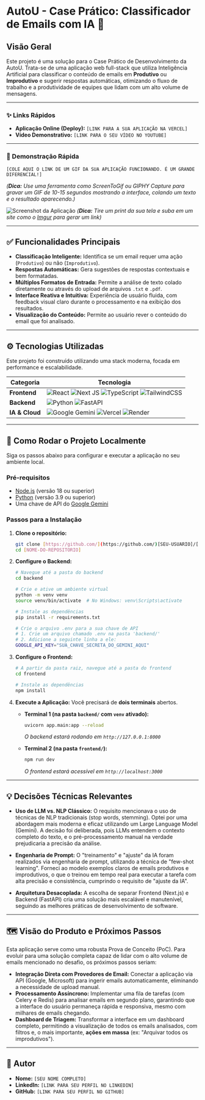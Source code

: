 # AutoU - Case Prático: Classificador de Emails com IA 🚀

## Visão Geral

Este projeto é uma solução para o Case Prático de Desenvolvimento da AutoU. Trata-se de uma aplicação web full-stack que utiliza Inteligência Artificial para classificar o conteúdo de emails em **Produtivo** ou **Improdutivo** e sugerir respostas automáticas, otimizando o fluxo de trabalho e a produtividade de equipes que lidam com um alto volume de mensagens.

---

### ✨ Links Rápidos

- **Aplicação Online (Deploy):** `[LINK PARA A SUA APLICAÇÃO NA VERCEL]`
- **Vídeo Demonstrativo:** `[LINK PARA O SEU VÍDEO NO YOUTUBE]`

---

### 🎥 Demonstração Rápida

`[COLE AQUI O LINK DE UM GIF DA SUA APLICAÇÃO FUNCIONANDO. É UM GRANDE DIFERENCIAL!]`

_(**Dica:** Use uma ferramenta como ScreenToGif ou GIPHY Capture para gravar um GIF de 10-15 segundos mostrando a interface, colando um texto e o resultado aparecendo.)_

![Screenshot da Aplicação](https://i.imgur.com/link-para-uma-imagem-sua.png)
_(**Dica:** Tire um print da sua tela e suba em um site como o [Imgur](https://imgur.com/) para gerar um link)_

---

## ✅ Funcionalidades Principais

- **Classificação Inteligente:** Identifica se um email requer uma ação (`Produtivo`) ou não (`Improdutivo`).
- **Respostas Automáticas:** Gera sugestões de respostas contextuais e bem formatadas.
- **Múltiplos Formatos de Entrada:** Permite a análise de texto colado diretamente ou através do upload de arquivos `.txt` e `.pdf`.
- **Interface Reativa e Intuitiva:** Experiência de usuário fluida, com feedback visual claro durante o processamento e na exibição dos resultados.
- **Visualização do Conteúdo:** Permite ao usuário rever o conteúdo do email que foi analisado.

---

## ⚙️ Tecnologias Utilizadas

Este projeto foi construído utilizando uma stack moderna, focada em performance e escalabilidade.

| Categoria      | Tecnologia                                                                                                                                                                                                                                                                                                                                                                                                                                                               |
| -------------- | ------------------------------------------------------------------------------------------------------------------------------------------------------------------------------------------------------------------------------------------------------------------------------------------------------------------------------------------------------------------------------------------------------------------------------------------------------------------------ |
| **Frontend**   | ![React](https://img.shields.io/badge/react-%2320232a.svg?style=for-the-badge&logo=react&logoColor=%2361DAFB) ![Next JS](https://img.shields.io/badge/Next-black?style=for-the-badge&logo=next.js&logoColor=white) ![TypeScript](https://img.shields.io/badge/typescript-%23007ACC.svg?style=for-the-badge&logo=typescript&logoColor=white) ![TailwindCSS](https://img.shields.io/badge/tailwindcss-%2338B2AC.svg?style=for-the-badge&logo=tailwind-css&logoColor=white) |
| **Backend**    | ![Python](https://img.shields.io/badge/python-3670A0?style=for-the-badge&logo=python&logoColor=ffdd54) ![FastAPI](https://img.shields.io/badge/FastAPI-005571?style=for-the-badge&logo=fastapi)                                                                                                                                                                                                                                                                          |
| **IA & Cloud** | ![Google Gemini](https://img.shields.io/badge/Google%20Gemini-8E75B9?style=for-the-badge&logo=google-gemini&logoColor=white) ![Vercel](https://img.shields.io/badge/Vercel-000000?style=for-the-badge&logo=vercel&logoColor=white) ![Render](https://img.shields.io/badge/Render-46E3B7?style=for-the-badge&logo=render&logoColor=white)                                                                                                                                 |

---

## 🔧 Como Rodar o Projeto Localmente

Siga os passos abaixo para configurar e executar a aplicação no seu ambiente local.

### Pré-requisitos

- [Node.js](https://nodejs.org/en/) (versão 18 ou superior)
- [Python](https://www.python.org/downloads/) (versão 3.9 ou superior)
- Uma chave de API do [Google Gemini](https://aistudio.google.com/)

### Passos para a Instalação

1.  **Clone o repositório:**

    ```bash
    git clone [https://github.com/](https://github.com/)[SEU-USUARIO]/[NOME-DO-REPOSITORIO].git
    cd [NOME-DO-REPOSITORIO]
    ```

2.  **Configure o Backend:**

    ```bash
    # Navegue até a pasta do backend
    cd backend

    # Crie e ative um ambiente virtual
    python -m venv venv
    source venv/bin/activate  # No Windows: venv\Scripts\activate

    # Instale as dependências
    pip install -r requirements.txt

    # Crie o arquivo .env para a sua chave de API
    # 1. Crie um arquivo chamado .env na pasta 'backend/'
    # 2. Adicione a seguinte linha a ele:
    GOOGLE_API_KEY="SUA_CHAVE_SECRETA_DO_GEMINI_AQUI"
    ```

3.  **Configure o Frontend:**

    ```bash
    # A partir da pasta raiz, navegue até a pasta do frontend
    cd frontend

    # Instale as dependências
    npm install
    ```

4.  **Execute a Aplicação:**
    Você precisará de **dois terminais** abertos.

    - **Terminal 1 (na pasta `backend/` com `venv` ativado):**

      ```bash
      uvicorn app.main:app --reload
      ```

      _O backend estará rodando em `http://127.0.0.1:8000`_

    - **Terminal 2 (na pasta `frontend/`):**
      ```bash
      npm run dev
      ```
      _O frontend estará acessível em `http://localhost:3000`_

---

## 💡 Decisões Técnicas Relevantes

- **Uso de LLM vs. NLP Clássico:** O requisito mencionava o uso de técnicas de NLP tradicionais (stop words, stemming). Optei por uma abordagem mais moderna e eficaz utilizando um Large Language Model (Gemini). A decisão foi deliberada, pois LLMs entendem o contexto completo do texto, e o pré-processamento manual na verdade prejudicaria a precisão da análise.

- **Engenharia de Prompt:** O "treinamento" e "ajuste" da IA foram realizados via engenharia de prompt, utilizando a técnica de "few-shot learning". Forneci ao modelo exemplos claros de emails produtivos e improdutivos, o que o treinou em tempo real para executar a tarefa com alta precisão e consistência, cumprindo o requisito de "ajuste da IA".

- **Arquitetura Desacoplada:** A escolha de separar Frontend (Next.js) e Backend (FastAPI) cria uma solução mais escalável e manutenível, seguindo as melhores práticas de desenvolvimento de software.

---

## 🗺️ Visão do Produto e Próximos Passos

Esta aplicação serve como uma robusta Prova de Conceito (PoC). Para evoluir para uma solução completa capaz de lidar com o alto volume de emails mencionado no desafio, os próximos passos seriam:

- **Integração Direta com Provedores de Email:** Conectar a aplicação via API (Google, Microsoft) para ingerir emails automaticamente, eliminando a necessidade de upload manual.
- **Processamento Assíncrono:** Implementar uma fila de tarefas (com Celery e Redis) para analisar emails em segundo plano, garantindo que a interface do usuário permaneça rápida e responsiva, mesmo com milhares de emails chegando.
- **Dashboard de Triagem:** Transformar a interface em um dashboard completo, permitindo a visualização de todos os emails analisados, com filtros e, o mais importante, **ações em massa** (ex: "Arquivar todos os improdutivos").

---

## 👤 Autor

- **Nome:** `[SEU NOME COMPLETO]`
- **LinkedIn:** `[LINK PARA SEU PERFIL NO LINKEDIN]`
- **GitHub:** `[LINK PARA SEU PERFIL NO GITHUB]`
